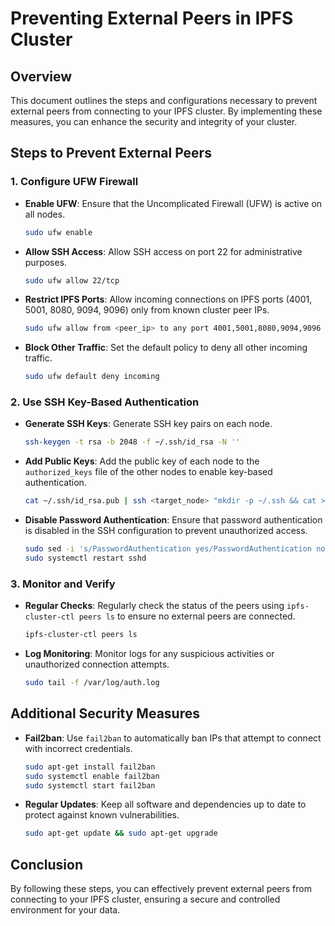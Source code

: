 # Preventing External Peers in IPFS Cluster

## Overview
This document outlines the steps and configurations necessary to prevent external peers from connecting to your IPFS cluster. By implementing these measures, you can enhance the security and integrity of your cluster.

## Steps to Prevent External Peers

### 1. Configure UFW Firewall
- **Enable UFW**: Ensure that the Uncomplicated Firewall (UFW) is active on all nodes.
  ```bash
  sudo ufw enable
  ```
- **Allow SSH Access**: Allow SSH access on port 22 for administrative purposes.
  ```bash
  sudo ufw allow 22/tcp
  ```
- **Restrict IPFS Ports**: Allow incoming connections on IPFS ports (4001, 5001, 8080, 9094, 9096) only from known cluster peer IPs.
  ```bash
  sudo ufw allow from <peer_ip> to any port 4001,5001,8080,9094,9096 proto tcp
  ```
- **Block Other Traffic**: Set the default policy to deny all other incoming traffic.
  ```bash
  sudo ufw default deny incoming
  ```

### 2. Use SSH Key-Based Authentication
- **Generate SSH Keys**: Generate SSH key pairs on each node.
  ```bash
  ssh-keygen -t rsa -b 2048 -f ~/.ssh/id_rsa -N ''
  ```
- **Add Public Keys**: Add the public key of each node to the `authorized_keys` file of the other nodes to enable key-based authentication.
  ```bash
  cat ~/.ssh/id_rsa.pub | ssh <target_node> "mkdir -p ~/.ssh && cat >> ~/.ssh/authorized_keys"
  ```
- **Disable Password Authentication**: Ensure that password authentication is disabled in the SSH configuration to prevent unauthorized access.
  ```bash
  sudo sed -i 's/PasswordAuthentication yes/PasswordAuthentication no/' /etc/ssh/sshd_config
  sudo systemctl restart sshd
  ```

### 3. Monitor and Verify
- **Regular Checks**: Regularly check the status of the peers using `ipfs-cluster-ctl peers ls` to ensure no external peers are connected.
  ```bash
  ipfs-cluster-ctl peers ls
  ```
- **Log Monitoring**: Monitor logs for any suspicious activities or unauthorized connection attempts.
  ```bash
  sudo tail -f /var/log/auth.log
  ```

## Additional Security Measures
- **Fail2ban**: Use `fail2ban` to automatically ban IPs that attempt to connect with incorrect credentials.
  ```bash
  sudo apt-get install fail2ban
  sudo systemctl enable fail2ban
  sudo systemctl start fail2ban
  ```
- **Regular Updates**: Keep all software and dependencies up to date to protect against known vulnerabilities.
  ```bash
  sudo apt-get update && sudo apt-get upgrade
  ```

## Conclusion
By following these steps, you can effectively prevent external peers from connecting to your IPFS cluster, ensuring a secure and controlled environment for your data. 